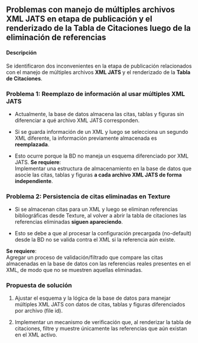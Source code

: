 ## Problemas con manejo de múltiples archivos XML JATS en etapa de publicación y el renderizado de la Tabla de Citaciones luego de la eliminación de referencias

#### Descripción
Se identificaron dos inconvenientes en la etapa de publicación relacionados con el manejo de múltiples archivos **XML JATS** y el renderizado de la **Tabla de Citaciones**.

### Problema 1: Reemplazo de información al usar múltiples XML JATS

- Actualmente, la base de datos almacena las citas, tablas y figuras sin diferenciar a qué archivo XML JATS corresponden.
    
- Si se guarda información de un XML y luego se selecciona un segundo XML diferente, la información previamente almacenada es **reemplazada**.
    
- Esto ocurre porque la BD no maneja un esquema diferenciado por XML JATS.
 **Se requiere**:  
Implementar una estructura de almacenamiento en la base de datos que asocie las citas, tablas y figuras **a cada archivo XML JATS de forma independiente**.

### Problema 2: Persistencia de citas eliminadas en Texture

- Si se almacenan citas para un XML y luego se eliminan referencias bibliográficas desde Texture, al volver a abrir la tabla de citaciones las referencias eliminadas **siguen apareciendo**.
    
- Esto se debe a que al procesar la configuración precargada (no-default) desde la BD no se valida contra el XML si la referencia aún existe.

 **Se requiere**:  
Agregar un proceso de validación/filtrado que compare las citas almacenadas en la base de datos con las referencias reales presentes en el XML, de modo que no se muestren aquellas eliminadas.

### Propuesta de solución

1. Ajustar el esquema y la lógica de la base de datos para manejar múltiples XML JATS con datos de citas, tablas y figuras diferenciados por archivo (file id).
    
2. Implementar un mecanismo de verificación que, al renderizar la tabla de citaciones, filtre y muestre únicamente las referencias que aún existan en el XML activo.